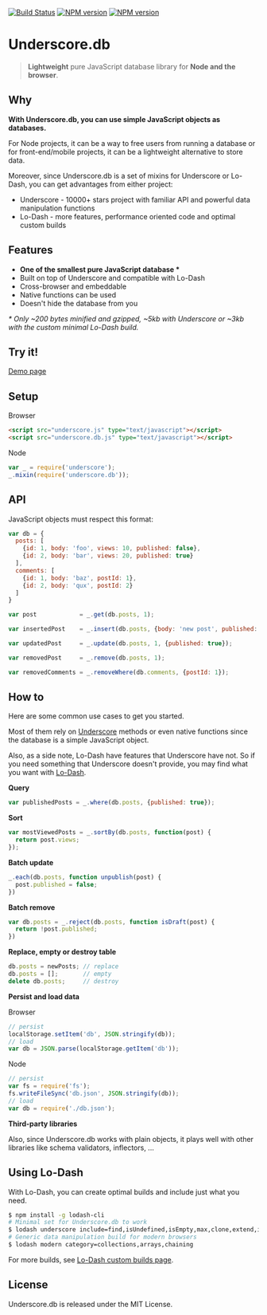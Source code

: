 [![Build Status](https://travis-ci.org/typicode/underscore.db.png)](https://travis-ci.org/typicode/underscore.db)
[![NPM version](https://badge.fury.io/js/underscore.db.png)](http://badge.fury.io/js/underscore.db)
[![NPM version](https://badge.fury.io/bo/underscore.db.png)](http://badge.fury.io/bo/underscore.db)

# Underscore.db

> __Lightweight__ pure JavaScript database library for __Node and the browser__.

## Why

__With Underscore.db, you can use simple JavaScript objects as databases.__

For Node projects, it can be a way to free users from running a database or for front-end/mobile projects, it can be a lightweight alternative to store data.

Moreover, since Underscore.db is a set of mixins for Underscore or Lo-Dash, you can get advantages from either project: 

* Underscore - 10000+ stars project with familiar API and powerful data manipulation functions
* Lo-Dash - more features, performance oriented code and optimal custom builds

## Features

* __One of the smallest pure JavaScript database *__
* Built on top of Underscore and compatible with Lo-Dash
* Cross-browser and embeddable
* Native functions can be used
* Doesn't hide the database from you

_* Only ~200 bytes minified and gzipped, ~5kb with Underscore or ~3kb with the custom minimal Lo-Dash build._

## Try it!

[Demo page](http://typicode.github.io/underscore.db)

## Setup

Browser

```html
<script src="underscore.js" type="text/javascript"></script>
<script src="underscore.db.js" type="text/javascript"></script>
```

Node

```javascript
var _ = require('underscore');
_.mixin(require('underscore.db'));
```

## API

JavaScript objects must respect this format:

```javascript
var db = {
  posts: [
    {id: 1, body: 'foo', views: 10, published: false},
    {id: 2, body: 'bar', views: 20, published: true}
  ],
  comments: [
    {id: 1, body: 'baz', postId: 1},
    {id: 2, body: 'qux', postId: 2}
  ]
}
```

```javascript
var post            = _.get(db.posts, 1);

var insertedPost    = _.insert(db.posts, {body: 'new post', published: false});

var updatedPost     = _.update(db.posts, 1, {published: true});

var removedPost     = _.remove(db.posts, 1);

var removedComments = _.removeWhere(db.comments, {postId: 1});
```

## How to

Here are some common use cases to get you started.

Most of them rely on [Underscore](http://underscorejs.org/) methods or even native functions since the database is a simple JavaScript object.

Also, as a side note, Lo-Dash have features that Underscore have not. So if you need something that Underscore doesn't provide, you may find what you want with [Lo-Dash](http://lodash.com/).

__Query__

```javascript
var publishedPosts = _.where(db.posts, {published: true});
```

__Sort__

```javascript
var mostViewedPosts = _.sortBy(db.posts, function(post) {
  return post.views;
});
```

__Batch update__

```javascript
_.each(db.posts, function unpublish(post) {
  post.published = false;
})
```

__Batch remove__

```javascript
var db.posts = _.reject(db.posts, function isDraft(post) {
  return !post.published;
})
```

__Replace, empty or destroy table__

```javascript
db.posts = newPosts; // replace
db.posts = [];       // empty
delete db.posts;     // destroy
```

__Persist and load data__

Browser

```javascript
// persist
localStorage.setItem('db', JSON.stringify(db));
// load
var db = JSON.parse(localStorage.getItem('db'));
```

Node

```javascript
// persist
var fs = require('fs');
fs.writeFileSync('db.json', JSON.stringify(db));
// load
var db = require('./db.json');
```

__Third-party libraries__

Also, since Underscore.db works with plain objects, it plays well with other libraries like schema validators, inflectors, ... 

## Using Lo-Dash

With Lo-Dash, you can create optimal builds and include just what you need. 

```bash
$ npm install -g lodash-cli
# Minimal set for Underscore.db to work
$ lodash underscore include=find,isUndefined,isEmpty,max,clone,extend,indexOf,where
# Generic data manipulation build for modern browsers
$ lodash modern category=collections,arrays,chaining
```

For more builds, see [Lo-Dash custom builds page](http://lodash.com/custom-builds).

## License

Underscore.db is released under the MIT License.
